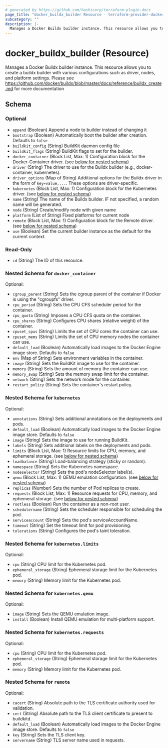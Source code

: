 ```yaml
---
# generated by https://github.com/hashicorp/terraform-plugin-docs
page_title: "docker_buildx_builder Resource - terraform-provider-docker"
subcategory: ""
description: |-
  Manages a Docker Buildx builder instance. This resource allows you to create a  buildx builder with various configurations such as driver, nodes, and platform settings. Please see https://github.com/docker/buildx/blob/master/docs/reference/buildx_create.md for more documentation
---
```


# docker_buildx_builder (Resource)

Manages a Docker Buildx builder instance. This resource allows you to create a  buildx builder with various configurations such as driver, nodes, and platform settings. Please see https://github.com/docker/buildx/blob/master/docs/reference/buildx_create.md for more documentation



<!-- schema generated by tfplugindocs -->
## Schema

### Optional

- `append` (Boolean) Append a node to builder instead of changing it
- `bootstrap` (Boolean) Automatically boot the builder after creation. Defaults to `false`
- `buildkit_config` (String) BuildKit daemon config file
- `buildkit_flags` (String) BuildKit flags to set for the builder.
- `docker_container` (Block List, Max: 1) Configuration block for the Docker-Container driver. (see [below for nested schema](#nestedblock--docker_container))
- `driver` (String) The driver to use for the Buildx builder (e.g., docker-container, kubernetes).
- `driver_options` (Map of String) Additional options for the Buildx driver in the form of `key=value,...`. These options are driver-specific.
- `kubernetes` (Block List, Max: 1) Configuration block for the Kubernetes driver. (see [below for nested schema](#nestedblock--kubernetes))
- `name` (String) The name of the Buildx builder. IF not specified, a random name will be generated.
- `node` (String) Create/modify node with given name
- `platform` (List of String) Fixed platforms for current node
- `remote` (Block List, Max: 1) Configuration block for the Remote driver. (see [below for nested schema](#nestedblock--remote))
- `use` (Boolean) Set the current builder instance as the default for the current context.

### Read-Only

- `id` (String) The ID of this resource.

<a id="nestedblock--docker_container"></a>
### Nested Schema for `docker_container`

Optional:

- `cgroup_parent` (String) Sets the cgroup parent of the container if Docker is using the "cgroupfs" driver.
- `cpu_period` (String) Sets the CPU CFS scheduler period for the container.
- `cpu_quota` (String) Imposes a CPU CFS quota on the container.
- `cpu_shares` (String) Configures CPU shares (relative weight) of the container.
- `cpuset_cpus` (String) Limits the set of CPU cores the container can use.
- `cpuset_mems` (String) Limits the set of CPU memory nodes the container can use.
- `default_load` (Boolean) Automatically load images to the Docker Engine image store. Defaults to `false`
- `env` (Map of String) Sets environment variables in the container.
- `image` (String) Sets the BuildKit image to use for the container.
- `memory` (String) Sets the amount of memory the container can use.
- `memory_swap` (String) Sets the memory swap limit for the container.
- `network` (String) Sets the network mode for the container.
- `restart_policy` (String) Sets the container's restart policy.


<a id="nestedblock--kubernetes"></a>
### Nested Schema for `kubernetes`

Optional:

- `annotations` (String) Sets additional annotations on the deployments and pods.
- `default_load` (Boolean) Automatically load images to the Docker Engine image store. Defaults to `false`
- `image` (String) Sets the image to use for running BuildKit.
- `labels` (String) Sets additional labels on the deployments and pods.
- `limits` (Block List, Max: 1) Resource limits for CPU, memory, and ephemeral storage. (see [below for nested schema](#nestedblock--kubernetes--limits))
- `loadbalance` (String) Load-balancing strategy (sticky or random).
- `namespace` (String) Sets the Kubernetes namespace.
- `nodeselector` (String) Sets the pod's nodeSelector label(s).
- `qemu` (Block List, Max: 1) QEMU emulation configuration. (see [below for nested schema](#nestedblock--kubernetes--qemu))
- `replicas` (Number) Sets the number of Pod replicas to create.
- `requests` (Block List, Max: 1) Resource requests for CPU, memory, and ephemeral storage. (see [below for nested schema](#nestedblock--kubernetes--requests))
- `rootless` (Boolean) Run the container as a non-root user.
- `schedulername` (String) Sets the scheduler responsible for scheduling the pod.
- `serviceaccount` (String) Sets the pod's serviceAccountName.
- `timeout` (String) Set the timeout limit for pod provisioning.
- `tolerations` (String) Configures the pod's taint toleration.

<a id="nestedblock--kubernetes--limits"></a>
### Nested Schema for `kubernetes.limits`

Optional:

- `cpu` (String) CPU limit for the Kubernetes pod.
- `ephemeral_storage` (String) Ephemeral storage limit for the Kubernetes pod.
- `memory` (String) Memory limit for the Kubernetes pod.


<a id="nestedblock--kubernetes--qemu"></a>
### Nested Schema for `kubernetes.qemu`

Optional:

- `image` (String) Sets the QEMU emulation image.
- `install` (Boolean) Install QEMU emulation for multi-platform support.


<a id="nestedblock--kubernetes--requests"></a>
### Nested Schema for `kubernetes.requests`

Optional:

- `cpu` (String) CPU limit for the Kubernetes pod.
- `ephemeral_storage` (String) Ephemeral storage limit for the Kubernetes pod.
- `memory` (String) Memory limit for the Kubernetes pod.



<a id="nestedblock--remote"></a>
### Nested Schema for `remote`

Optional:

- `cacert` (String) Absolute path to the TLS certificate authority used for validation.
- `cert` (String) Absolute path to the TLS client certificate to present to buildkitd.
- `default_load` (Boolean) Automatically load images to the Docker Engine image store. Defaults to `false`
- `key` (String) Sets the TLS client key.
- `servername` (String) TLS server name used in requests.


